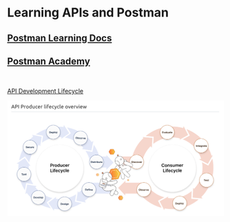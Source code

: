 # Learning APIs and Postman

## [Postman Learning Docs](https://learning.postman.com/docs/getting-started/introduction/)

## [Postman Academy](https://academy.postman.com/)

<br>

[API Development Lifecycle](https://apis.how//products/web-design/)

![API Development Lifecycle](./API-Lifecycle.png "API Development Lifecycle")

